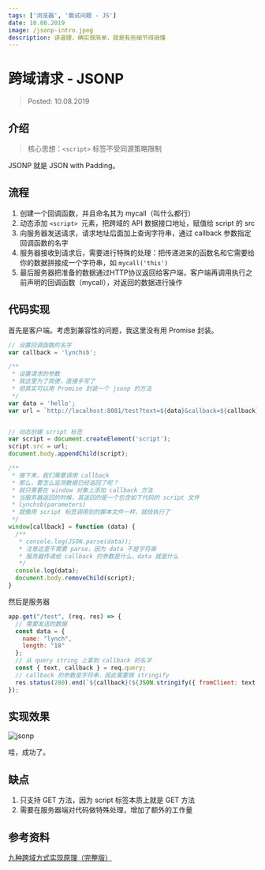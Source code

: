 ```yaml
---
tags: ['浏览器', '面试问题 - JS']
date: 10.08.2019
image: /jsonp-intro.jpeg
description: 讲道理，确实很简单，就是有些细节得搞懂
---
```


# 跨域请求 - JSONP

> Posted: 10.08.2019

<Tag />

## 介绍

> 核心思想：`<script>` 标签不受同源策略限制

JSONP 就是 JSON with Padding。

## 流程

1. 创建一个回调函数，并且命名其为 mycall（叫什么都行）
2. 动态添加 `<script> `元素，把跨域的 API 数据接口地址，赋值给 script 的 src
3. 向服务器发送请求，请求地址后面加上查询字符串，通过 callback 参数指定回调函数的名字
4. 服务器接收到请求后，需要进行特殊的处理：把传递进来的函数名和它需要给你的数据拼接成一个字符串，如 `mycall('this')`
5. 最后服务器把准备的数据通过HTTP协议返回给客户端，客户端再调用执行之前声明的回调函数（mycall），对返回的数据进行操作

## 代码实现

首先是客户端。考虑到兼容性的问题，我这里没有用 Promise 封装。

```javascript
// 设置回调函数的名字
var callback = 'lynchsb';

/**
 * 设置请求的参数
 * 我这里为了简便，直接手写了
 * 但其实可以用 Promise 封装一个 jsonp 的方法
 */
var data = 'hello';
var url = `http://localhost:8081/test?text=${data}&callback=${callback}`;


// 动态创建 script 标签
var script = document.createElement('script');
script.src = url;
document.body.appendChild(script);

/**
 * 接下来，我们需要调用 callback
 * 那么，要怎么监测数据已经返回了呢？
 * 就只需要在 window 对象上添加 callback 方法
 * 当服务器返回的时候，其返回的是一个包含如下代码的 script 文件
 * lynchsb(parameters)
 * 就像用 script 标签调用别的脚本文件一样，就给执行了
 */
window[callback] = function (data) {
  /**
   * console.log(JSON.parse(data));
   * 注意这里不需要 parse，因为 data 不是字符串
   * 服务器传递给 callback 的参数是什么，data 就是什么
   */
  console.log(data);
  document.body.removeChild(script);
}
```

然后是服务器

```javascript
app.get("/test", (req, res) => {
  // 需要发送的数据
  const data = {
    name: "lynch",
    length: "18"
  };
  // 从 query string 上拿到 callback 的名字
  const { text, callback } = req.query;
  // callback 的参数是字符串，因此需要做 stringify
  res.status(200).end(`${callback}(${JSON.stringify({ fromClient: text, ...data })})`);
});
```

## 实现效果

![jsonp](/jsonp.png)

哇，成功了。


## 缺点

1. 只支持 GET 方法，因为 script 标签本质上就是 GET 方法
2. 需要在服务器端对代码做特殊处理，增加了额外的工作量


## 参考资料

[九种跨域方式实现原理（完整版）](https://juejin.im/post/5c23993de51d457b8c1f4ee1)

<Disqus />
